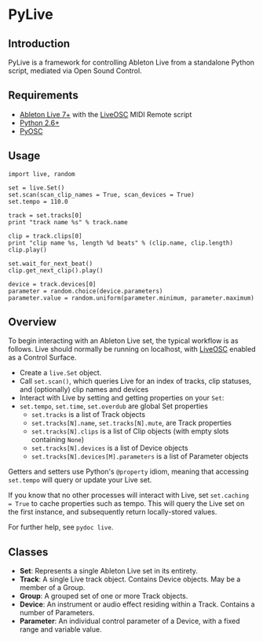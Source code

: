 # PyLive

## Introduction

PyLive is a framework for controlling Ableton Live from a standalone Python script, mediated via Open Sound Control.

## Requirements

* [Ableton Live 7+](http://www.ableton.com/live) with the [LiveOSC](http://livecontrol.q3f.org/ableton-liveapi/liveosc/) MIDI Remote script
* [Python 2.6+](http://www.python.org)
* [PyOSC](https://trac.v2.nl/wiki/pyOSC)

## Usage

	import live, random

	set = live.Set()
	set.scan(scan_clip_names = True, scan_devices = True)
	set.tempo = 110.0

	track = set.tracks[0]
	print "track name %s" % track.name

	clip = track.clips[0]
	print "clip name %s, length %d beats" % (clip.name, clip.length)
	clip.play()

	set.wait_for_next_beat()
	clip.get_next_clip().play()

	device = track.devices[0]
	parameter = random.choice(device.parameters)
	parameter.value = random.uniform(parameter.minimum, parameter.maximum)

## Overview

To begin interacting with an Ableton Live set, the typical workflow is as follows. Live should normally be running on localhost, with [LiveOSC](http://livecontrol.q3f.org/ableton-liveapi/liveosc/) enabled as a Control Surface.

* Create a `live.Set` object.
* Call `set.scan()`, which queries Live for an index of tracks, clip statuses, and (optionally) clip names and devices
* Interact with Live by setting and getting properties on your `Set`:
* `set.tempo`, `set.time`, `set.overdub` are global Set properties
	* `set.tracks` is a list of Track objects
	* `set.tracks[N].name`, `set.tracks[N].mute`, are Track properties
	* `set.tracks[N].clips` is a list of Clip objects (with empty slots containing `None`)
	* `set.tracks[N].devices` is a list of Device objects
	* `set.tracks[N].devices[M].parameters` is a list of Parameter objects

Getters and setters use Python's `@property` idiom, meaning that accessing `set.tempo` will query or update your Live set.

If you know that no other processes will interact with Live, set `set.caching = True` to cache properties such as tempo. This will query the Live set on the first instance, and subsequently return locally-stored values.

For further help, see `pydoc live`.

## Classes

* **Set**: Represents a single Ableton Live set in its entirety. 
* **Track**: A single Live track object. Contains Device objects. May be a member of a Group.
* **Group**: A grouped set of one or more Track objects.
* **Device**: An instrument or audio effect residing within a Track. Contains a number of Parameters.
* **Parameter**: An individual control parameter of a Device, with a fixed range and variable value.

